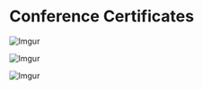 # Conference Certificates
 
![Imgur](https://i.imgur.com/jZ6cbuz.png)

![Imgur](https://i.imgur.com/AzGAHM1.png)

![Imgur](https://i.imgur.com/9aTctpU.png)